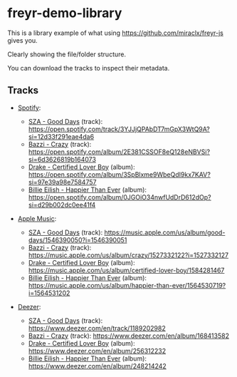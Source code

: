 # freyr-demo-library

This is a library example of what using <https://github.com/miraclx/freyr-js> gives you.

Clearly showing the file/folder structure.

You can download the tracks to inspect their metadata.

## Tracks

- [Spotify](https://github.com/miraclx/freyr-demo-library/blob/main/Spotify):

  - [SZA - Good Days](https://github.com/miraclx/freyr-demo-library/blob/main/Spotify/SZA/Good%20Days) (track): <https://open.spotify.com/track/3YJJjQPAbDT7mGpX3WtQ9A?si=12d33f291eae4da6>
  - [Bazzi - Crazy](https://github.com/miraclx/freyr-demo-library/blob/main/Spotify/Bazzi/Crazy) (track): <https://open.spotify.com/album/2E381CSSOF8eQ128eNBVSi?si=6d3626819b164073>
  - [Drake - Certified Lover Boy](https://github.com/miraclx/freyr-demo-library/blob/main/Spotify/Drake/Certified%20Lover%20Boy) (album): <https://open.spotify.com/album/3SpBlxme9WbeQdI9kx7KAV?si=97e39a98e7584757>
  - [Billie Eilish - Happier Than Ever](https://github.com/miraclx/freyr-demo-library/blob/main/Spotify/Billie%20Eilish/Happier%20Than%20Ever) (album): <https://open.spotify.com/album/0JGOiO34nwfUdDrD612dOp?si=d29b002dc0ee41f4>

- [Apple Music](https://github.com/miraclx/freyr-demo-library/blob/main/Apple%20Music):

  - [SZA - Good Days](https://github.com/miraclx/freyr-demo-library/blob/main/Apple%20Music/SZA/Good%20Days) (track): <https://music.apple.com/us/album/good-days/1546390050?i=1546390051>
  - [Bazzi - Crazy](https://github.com/miraclx/freyr-demo-library/blob/main/Apple%20Music/Bazzi/Crazy) (track): <https://music.apple.com/us/album/crazy/1527332122?i=1527332127>
  - [Drake - Certified Lover Boy](https://github.com/miraclx/freyr-demo-library/blob/main/Apple%20Music/Drake/Certified%20Lover%20Boy) (album): <https://music.apple.com/us/album/certified-lover-boy/1584281467>
  - [Billie Eilish - Happier Than Ever](https://github.com/miraclx/freyr-demo-library/blob/main/Apple%20Music/Billie%20Eilish/Happier%20Than%20Ever) (album): <https://music.apple.com/us/album/happier-than-ever/1564530719?i=1564531202>

- [Deezer](https://github.com/miraclx/freyr-demo-library/blob/main/Deezer):

  - [SZA - Good Days](https://github.com/miraclx/freyr-demo-library/blob/main/Deezer/SZA/Good%20Days) (track): <https://www.deezer.com/en/track/1189202982>
  - [Bazzi - Crazy](https://github.com/miraclx/freyr-demo-library/blob/main/Deezer/Bazzi/Crazy) (track): <https://www.deezer.com/en/album/168413582>
  - [Drake - Certified Lover Boy](https://github.com/miraclx/freyr-demo-library/blob/main/Deezer/Drake/Certified%20Lover%20Boy) (album): <https://www.deezer.com/en/album/256312232>
  - [Billie Eilish - Happier Than Ever](https://github.com/miraclx/freyr-demo-library/blob/main/Deezer/Billie%20Eilish/Happier%20Than%20Ever) (album): <https://www.deezer.com/en/album/248214242>
